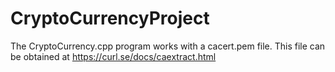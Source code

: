# CryptoCurrencyProject
The CryptoCurrency.cpp program works with a cacert.pem file.
This file can be obtained at https://curl.se/docs/caextract.html
